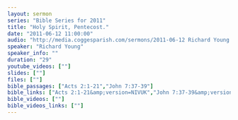 ```yaml
---
layout: sermon
series: "Bible Series for 2011"
title: "Holy Spirit, Pentecost."
date: "2011-06-12 11:00:00"
audio: "http://media.coggesparish.com/sermons/2011-06-12 Richard Young.mp3"
speaker: "Richard Young"
speaker_info: ""
duration: "29"
youtube_videos: [""]
slides: [""]
files: [""]
bible_passages: ["Acts 2:1-21","John 7:37-39"]
bible_links: ["Acts 2:1-21&amp;version=NIVUK","John 7:37-39&amp;version=NIVUK"]
bible_videos: [""]
bible_videos_links: [""]
---
```

